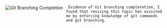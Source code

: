<img src="C:\Users\infam\Desktop\Coding_Snippets\Learn_GitBranching.png"
     alt="Git Branching Completion"
     style="float: left; margin-right: 10px;" />

     Evidence of Git branching completetion, I found that revising this topic has assisted me by enforcing knowledge of git commands and git branching.